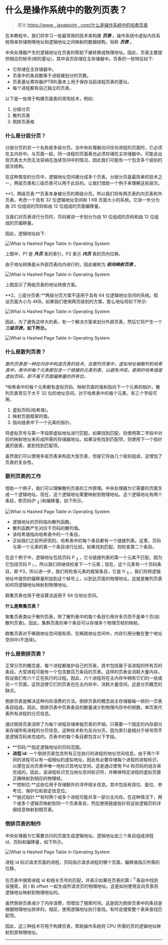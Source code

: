 # 什么是操作系统中的散列页表？

> 原文:[https://www . javatpoint . com/什么是操作系统中的哈希页表](https://www.javatpoint.com/what-is-hashed-page-table-in-operating-system)

在本教程中，我们将学习一些最常用的技术来构建 ***页表*** 。操作系统中虚拟内存系统用来存储物理地址和逻辑地址之间映射的数据结构，俗称 ***页表*** 。

中央处理器产生的逻辑地址在页表的帮助下被转换成物理地址。因此，页表主要提供相应的帧号(帧的基址)，其中该页存储在主存储器中。页表的一些特征如下:

*   它存储在主存储器中。
*   页表中的条目数等于进程被划分的页数。
*   页表基址寄存器(PTBR)基本上用于保存当前进程页表的基址。
*   每个进程都有自己独立的页表。

以下是一些用于构建页面表的常用技术，例如:

1.  分级分页
2.  散列页表
3.  倒排页表格

### 什么是分层分页？

分层分页的另一个名称是多级分页。当中央处理器访问任何进程的页面时，它必须在主内存中。与页面一起，同一进程的页面表也必须存储在主存储器中。可能会出现页表太大而无法容纳在连续空间中的情况，因此我们可能有一个包含多个级别的层次结构。

在这种类型的分页中，逻辑地址空间被分成多个页表。分层分页是最简单的技术之一，两级页表和三级页表可以用于此目的。让我们借助一个例子来理解这些层次。

**1。两级页表:**页表本身被分页的两级分页。所以我们将有两页表的内页表和外页表。考虑一个具有 32 位逻辑地址空间和 1 KB 页面大小的系统。它进一步分为由 20 位组成的页码和由 12 位组成的页面偏移量。

当我们对页表进行分页时，页码被进一步划分为由 10 位组成的页码和由 12 位组成的页偏移量。

因此，逻辑地址如下:

![What is Hashed Page Table in Operating System](../Images/ea1839b853657ca175d97034a491c820.png)

上图中，P1 是 ***外页*** 表的索引，P2 表示 ***内页*** 表的页内位移。

由于地址转换是从外部页表向内进行的，因此被称为 ***前向映射页表*** 。

![What is Hashed Page Table in Operating System](../Images/4989ddccac3f970020b3afc984e2db2b.png)

上图显示了两级页表的地址转换方案。

**2。三级分页表:**两级分页方案不适用于具有 64 位逻辑地址空间的系统。假设页面大小为 4KB。如果我们使用两页级别的方案，那么地址将如下所示:

![What is Hashed Page Table in Operating System](../Images/f8e91cb0fd8135222281ad64805aac00.png)

因此，为了避免这样大的表，有一个解决方案来划分外部页表，然后它将产生一个 ***三级页表*，如下所示。**

![What is Hashed Page Table in Operating System](../Images/4e10e3e2c585db0df7ab5deeb57b84b9.png)

### 什么是散列页表？

*散列页表是一种在内存中构造页表的技术。在散列页表中，虚拟地址被散列到哈希表中。表中的每个元素都包含一个链接的元素列表，以避免冲突。使用的哈希值是虚拟页码，即不属于页面偏移量的所有位。*

 *哈希表中的每个元素都有虚拟页码、映射页面的值和指向下一个元素的指针。散列页表常见于大于 32 位的地址空间。对于哈希表中的每个元素，有三个字段可用，

1.  虚拟页码(哈希值)。
2.  映射页面框架的值。
3.  指向链表中下一个元素的指针。

将虚拟页号与第一字段即虚拟地址进行匹配，如果找到匹配，则使用第二字段中对应的映射地址来形成所需的存储器地址。如果没有找到匹配项，则使用下一个指针遍历链表，直到找到匹配项。

虽然我们可以使用多级页表来构造大型页表，但是它将由几个级别组成，这增加了页表的复杂性。

### 散列页表的工作

借助一个例子，我们可以理解散列页表的工作原理。中央处理器为它需要的页面生成一个逻辑地址。现在，这个逻辑地址需要映射到物理地址。这个逻辑地址有两个条目，即页码(P <sub>3</sub> )和偏移量，如下所示。

![What is Hashed Page Table in Operating System](../Images/f68912aa928818586cdfbe54c7fbcd72.png)

*   逻辑地址的页码指向散列函数。
*   散列函数产生对应于页码的散列值。
*   该哈希值指向哈希表中的一个条目。
*   正如我们之前所研究的，哈希表中的每个条目都有一个链接列表。这里，页码与第一个元素的第一个条目进行比较。如果找到匹配，则检查第二个条目。

在这个例子中，逻辑地址包括页码 P <sub>3</sub> ，它与链接列表的第一个元素不匹配，因为它包括页码 P <sub>1</sub> 。所以我们将继续检查下一个元素；现在，这个元素有一个页码条目，即 P3，所以进一步，我们将检查元素的框架条目，它是 fr <sub>5</sub> 。我们将把逻辑地址中提供的偏移量附加到这个帧号上，以到达页面的物理地址。这就是散列页表如何将逻辑地址映射到物理地址。

群集页表也用于使该算法适用于 64 位地址空间。

**什么是聚集页表？**

聚集页表类似于散列页表，除了散列表中的每个条目引用许多页而不是单个页(如散列页表)。因此，集群页表的单个条目可以存储多个物理页帧的映射。

群集页表对于稀疏地址空间很有用，在稀疏地址空间中，内存引用分散在整个地址空间中(不连续)。

### 什么是倒排页表？

正常分页的概念是，每个进程都维护自己的页表，其中包括属于该进程的所有页的条目。大型进程可能有一个包含数百万条目的页表。这样的页表会消耗大量内存。假设我们有六个正在执行的过程。因此，六个进程将在主内存中拥有它们的一些或另一个页面，这将迫使它们的页表也在主内存中，消耗大量空间。这是分页概念的缺点。

倒排页表是解决这种内存浪费的方法。倒排页表的概念由主存储器每一帧的一页表条目组成。因此，倒排页表中页表条目的数量减少到物理内存中的帧数。单页表代表所有进程的分页信息。

通过倒排页表消除了为每个进程存储单独页表的开销。只需要一个固定的内存部分来存储所有进程的分页信息。这种技术称为反向分页，因为索引是相对于帧号而不是逻辑页码来完成的。页表中的每个条目都包含以下字段。

*   **页码:**指定逻辑地址的页码范围。
*   **进程 id:** 一个倒排页表包含所有正在执行的进程的地址空间信息。由于两个不同的进程可以有一组相似的虚拟地址，因此有必要存储每个进程的进程标识，以便在反向页表中唯一地标识其地址空间。这是通过使用 Pid 和页码的组合来完成的。因此，该进程标识充当地址空间标识符，并确保特定进程的虚拟页面正确映射到相应的物理帧。
*   **控制位:**这些位用于存储额外的寻呼相关信息。其中包括有效位、脏位、参考位、保护位和锁定信息位。
*   **链式指针:**有时两个或多个进程可能共享一部分主内存。在这种情况下，两个或多个逻辑页映射到同一个页表条目，然后使用链接指针将这些逻辑页的详细信息映射到根页表。

### 倒排页表的制作

中央处理器为它需要访问的页面生成逻辑地址。逻辑地址由三个条目组成进程 id、页码和偏移量，如下所示。

![What is Hashed Page Table in Operating System](../Images/951a7a1704c3876e3599cc8da097d20b.png)

进程 id 标识请求页面的进程，页码指示请求进程的哪个页面，偏移值指示所需的位移。

在页表中搜索进程 id 和相关页号的匹配，并表示如果在页表的第 i <sup>个</sup>条目中找到该搜索，则 I 和 offset 一起生成所请求页的物理地址。这是如何使用反向页表将逻辑地址映射到物理地址的。

虽然倒排页表减少了内存浪费，但增加了搜索时间，这是因为倒排页表中的条目是根据物理地址排序的。相反，使用逻辑地址执行查找。有时会搜索整个表来查找匹配项。

因此，这三种技术可用于构建页表，帮助操作系统将 CPU 所需的页的逻辑地址映射到其物理地址。

* * **